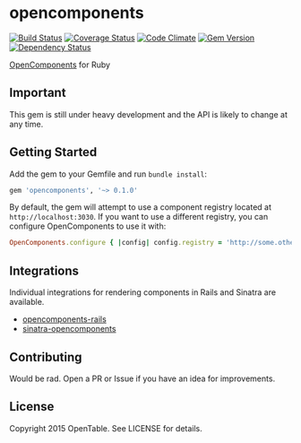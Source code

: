 # opencomponents
[![Build Status](https://travis-ci.org/opentable/ruby-oc.svg?branch=master)][1]
[![Coverage Status](https://coveralls.io/repos/opentable/ruby-oc/badge.svg)][2]
[![Code Climate](https://codeclimate.com/github/opentable/ruby-oc/badges/gpa.svg)][3]
[![Gem Version](https://badge.fury.io/rb/opencomponents.svg)][4]
[![Dependency Status](https://gemnasium.com/opentable/ruby-oc.svg)][5]

[1]:https://travis-ci.org/opentable/ruby-oc
[2]:https://coveralls.io/r/opentable/ruby-oc
[3]:https://codeclimate.com/github/opentable/ruby-oc
[4]:http://badge.fury.io/rb/opencomponents
[5]:https://gemnasium.com/opentable/ruby-oc

[OpenComponents][6] for Ruby

[6]:https://github.com/opentable/oc

## Important
This gem is still under heavy development and the API is likely to change at any
time.

## Getting Started
Add the gem to your Gemfile and run `bundle install`:
```ruby
gem 'opencomponents', '~> 0.1.0'
```

By default, the gem will attempt to use a component registry located at
`http://localhost:3030`.
If you want to use a different registry, you can configure OpenComponents to use
it with:
```ruby
OpenComponents.configure { |config| config.registry = 'http://some.other.host' }
```

## Integrations
Individual integrations for rendering components in Rails and Sinatra are
available.
  * [opencomponents-rails][7]
  * [sinatra-opencomponents][8]

[7]:https://github.com/opentable/opencomponents-rails
[8]:https://github.com/opentable/sinatra-opencomponents

## Contributing
Would be rad. Open a PR or Issue if you have an idea for improvements.

## License
Copyright 2015 OpenTable. See LICENSE for details.

